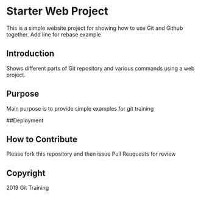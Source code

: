 # Starter Web Project

This is a simple website project for showing how to use Git and Github together. Add line for rebase example

## Introduction

Shows different parts of Git repository and various commands using a web project. 

## Purpose 
Main purpose is to provide simple examples for git training 

##Deployment

## How to Contribute

Please fork this repository and then issue Pull Reuquests for review

## Copyright

2019 Git Training